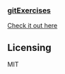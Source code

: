### [gitExercises](https://c1-softwareengineeringsummit.github.io/gitExercises/)

[Check it out here](https://c1-softwareengineeringsummit.github.io/gitExercises/)

## Licensing

MIT
